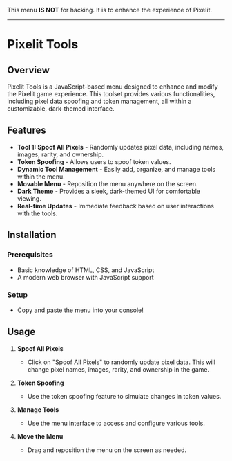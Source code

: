 This menu **IS NOT** for hacking. It is to enhance the experience of Pixelit.

---

# Pixelit Tools

## Overview

Pixelit Tools is a JavaScript-based menu designed to enhance and modify the Pixelit game experience. This toolset provides various functionalities, including pixel data spoofing and token management, all within a customizable, dark-themed interface.

## Features

- **Tool 1: Spoof All Pixels** - Randomly updates pixel data, including names, images, rarity, and ownership.
- **Token Spoofing** - Allows users to spoof token values.
- **Dynamic Tool Management** - Easily add, organize, and manage tools within the menu.
- **Movable Menu** - Reposition the menu anywhere on the screen.
- **Dark Theme** - Provides a sleek, dark-themed UI for comfortable viewing.
- **Real-time Updates** - Immediate feedback based on user interactions with the tools.

## Installation

### Prerequisites

- Basic knowledge of HTML, CSS, and JavaScript
- A modern web browser with JavaScript support

### Setup

 - Copy and paste the menu into your console!

## Usage

1. **Spoof All Pixels**

   - Click on "Spoof All Pixels" to randomly update pixel data. This will change pixel names, images, rarity, and ownership in the game.

2. **Token Spoofing**

   - Use the token spoofing feature to simulate changes in token values.

3. **Manage Tools**

   - Use the menu interface to access and configure various tools.

4. **Move the Menu**

   - Drag and reposition the menu on the screen as needed.
